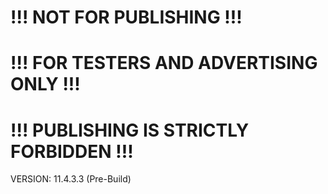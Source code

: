 # !!! NOT FOR PUBLISHING !!!
# !!! FOR TESTERS AND ADVERTISING ONLY !!!
# !!! PUBLISHING IS STRICTLY FORBIDDEN !!!
VERSION: 11.4.3.3 (Pre-Build)
